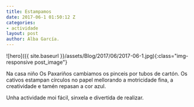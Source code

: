 ```yaml
---
title: Estampamos
date: 2017-06-1 01:50:12 Z
categories:
- actividade
layout: post
author: Alba García.
---
```


![hero]({{ site.baseurl }}/assets/Blog/2017/06/2017-06-1.jpg){:class="img-responsive post_image"}
<br>

Na casa niño Os Paxariños cambiamos os pinceis por tubos de cartón.
Os cativos estampan círculos no papel mellorando a motricidade fina, a creatividade e tamén repasan a cor azul.

Unha actividade moi fácil, sinxela e divertida de realizar.
